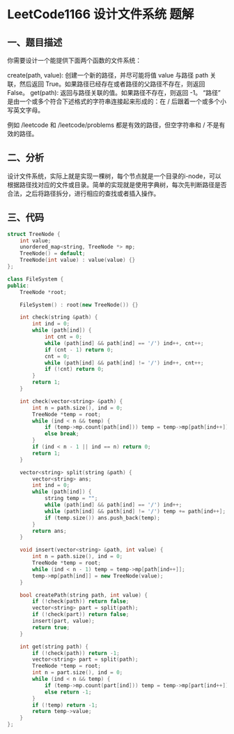 # LeetCode1166 设计文件系统 题解

## 一、题目描述

你需要设计一个能提供下面两个函数的文件系统：

create(path, value): 创建一个新的路径，并尽可能将值 value 与路径 path 关联，然后返回 True。如果路径已经存在或者路径的父路径不存在，则返回 False。
get(path): 返回与路径关联的值。如果路径不存在，则返回 -1。
“路径” 是由一个或多个符合下述格式的字符串连接起来形成的：在 / 后跟着一个或多个小写英文字母。

例如 /leetcode 和 /leetcode/problems 都是有效的路径，但空字符串和 / 不是有效的路径。



## 二、分析

设计文件系统，实际上就是实现一棵树，每个节点就是一个目录的i-node，可以根据路径找对应的文件或目录。简单的实现就是使用字典树，每次先判断路径是否合法，之后将路径拆分，进行相应的查找或者插入操作。



## 三、代码

```c++
struct TreeNode {
    int value;
    unordered_map<string, TreeNode *> mp;
    TreeNode() = default;
    TreeNode(int value) : value(value) {}
};

class FileSystem {
public:
    TreeNode *root;

    FileSystem() : root(new TreeNode()) {}

    int check(string &path) {
        int ind = 0;
        while (path[ind]) {
            int cnt = 0;
            while (path[ind] && path[ind] == '/') ind++, cnt++;
            if (cnt - 1) return 0;
            cnt = 0;
            while (path[ind] && path[ind] != '/') ind++, cnt++;
            if (!cnt) return 0;
        }
        return 1;
    }

    int check(vector<string> &path) {
        int n = path.size(), ind = 0;
        TreeNode *temp = root;
        while (ind < n && temp) {
            if (temp->mp.count(path[ind])) temp = temp->mp[path[ind++]];
            else break;
        }
        if (ind < n - 1 || ind == n) return 0;
        return 1;
    }

    vector<string> split(string &path) {
        vector<string> ans;
        int ind = 0;
        while (path[ind]) {
            string temp = "";
            while (path[ind] && path[ind] == '/') ind++;
            while (path[ind] && path[ind] != '/') temp += path[ind++];
            if (temp.size()) ans.push_back(temp);
        } 
        return ans;
    }

    void insert(vector<string> &path, int value) {
        int n = path.size(), ind = 0;
        TreeNode *temp = root;
        while (ind < n - 1) temp = temp->mp[path[ind++]];
        temp->mp[path[ind]] = new TreeNode(value);
    }

    bool createPath(string path, int value) {
        if (!check(path)) return false;
        vector<string> part = split(path);
        if (!check(part)) return false;
        insert(part, value);
        return true;
    }

    int get(string path) {
        if (!check(path)) return -1;
        vector<string> part = split(path);
        TreeNode *temp = root;
        int n = part.size(), ind = 0;
        while (ind < n && temp) {
            if (temp->mp.count(part[ind])) temp = temp->mp[part[ind++]];
            else return -1;
        }
        if (!temp) return -1;
        return temp->value;
    }
};
```

